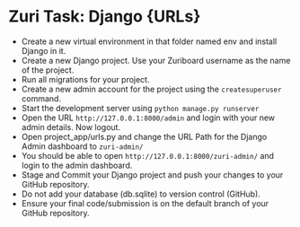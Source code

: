 # Zuri Task: Django {URLs}
* Create a new virtual environment in that folder named env and install Django in it.
* Create a new Django project. Use your Zuriboard username as the name of the project.
* Run all migrations for your project.
* Create a new admin account for the project using the `createsuperuser` command. 
* Start the development server using `python manage.py runserver`
* Open the URL  `http://127.0.0.1:8000/admin` and login with your new admin details. Now logout.
* Open project_app/urls.py and change the URL Path for the Django Admin dashboard to `zuri-admin/`
* You should be able to open `http://127.0.0.1:8000/zuri-admin/` and login to the admin dashboard.
* Stage and Commit your Django project and push your changes to your GitHub repository. 
* Do not add your database (db.sqlite) to version control (GitHub). 
* Ensure your final code/submission is on the default branch of your GitHub repository.

